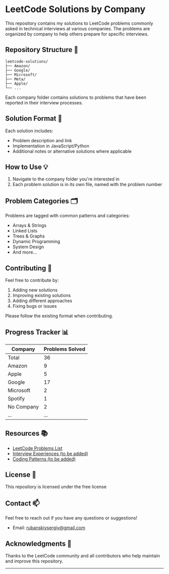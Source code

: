 # LeetCode Solutions by Company

This repository contains my solutions to LeetCode problems commonly asked in technical interviews at various companies. The problems are organized by company to help others prepare for specific interviews.

## Repository Structure 📁

```
leetcode-solutions/
├── Amazon/
├── Google/
├── Microsoft/
├── Meta/
├── Apple/
└── ...
```

Each company folder contains solutions to problems that have been reported in their interview processes.

## Solution Format 📝

Each solution includes:

- Problem description and link
- Implementation in JavaScript/Python
- Additional notes or alternative solutions where applicable

## How to Use 💡

1. Navigate to the company folder you're interested in
2. Each problem solution is in its own file, named with the problem number

## Problem Categories 🗂️

Problems are tagged with common patterns and categories:

- Arrays & Strings
- Linked Lists
- Trees & Graphs
- Dynamic Programming
- System Design
- And more...

## Contributing 🤝

Feel free to contribute by:

1. Adding new solutions
2. Improving existing solutions
3. Adding different approaches
4. Fixing bugs or issues

Please follow the existing format when contributing.

## Progress Tracker 📊

| Company   | Problems Solved |
| --------- | --------------- |
| Total     | 36              |
| Amazon    | 9               |
| Apple     | 5               |
| Google    | 17              |
| Microsoft | 2               |
| Spotify   | 1               |
| No Company| 2               |
| ...       | ...             |

## Resources 📚

- [LeetCode Problems List](https://leetcode.com/problemset/all/)
- [Interview Experiences (to be added)](#)
- [Coding Patterns (to be added)](#)

## License 📄

This repository is licensed under the free license

## Contact 📫

Feel free to reach out if you have any questions or suggestions!

- Email: rubanskiysergiy@gmail.com

## Acknowledgments 🙏

Thanks to the LeetCode community and all contributors who help maintain and improve this repository.

---
